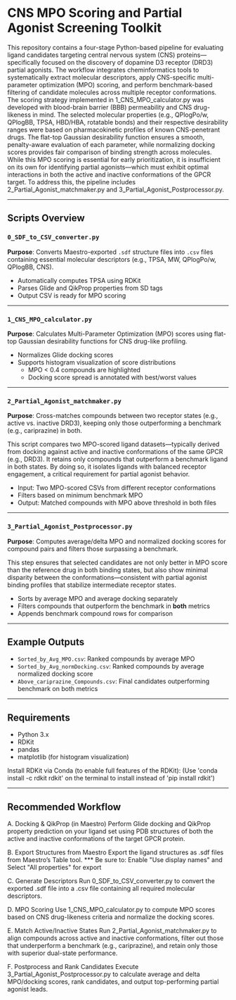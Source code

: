 # CNS MPO Scoring and Partial Agonist Screening Toolkit
This repository contains a four-stage Python-based pipeline for evaluating ligand candidates targeting central nervous system (CNS) proteins—specifically focused on the discovery of dopamine D3 receptor (DRD3) partial agonists. The workflow integrates cheminformatics tools to systematically extract molecular descriptors, 
apply CNS-specific multi-parameter optimization (MPO) scoring, and perform benchmark-based filtering of candidate molecules across multiple receptor conformations.
The scoring strategy implemented in 1_CNS_MPO_calculator.py was developed with blood-brain barrier (BBB) permeability and CNS drug-likeness in mind. 
The selected molecular properties (e.g., QPlogPo/w, QPlogBB, TPSA, HBD/HBA, rotatable bonds) and their respective desirability ranges were based on pharmacokinetic profiles of known CNS-penetrant drugs. The flat-top Gaussian desirability function ensures a smooth, penalty-aware evaluation of each parameter, 
while normalizing docking scores provides fair comparison of binding strength across molecules. While this MPO scoring is essential for early prioritization, it is insufficient on its own for identifying partial agonists—which must exhibit optimal interactions in both the active and inactive conformations of the GPCR target. To address this, the pipeline includes 2_Partial_Agonist_matchmaker.py and 3_Partial_Agonist_Postprocessor.py.


---

## Scripts Overview

### `0_SDF_to_CSV_converter.py`
**Purpose**: Converts Maestro-exported `.sdf` structure files into `.csv` files containing essential molecular descriptors (e.g., TPSA, MW, QPlogPo/w, QPlogBB, CNS).

- Automatically computes TPSA using RDKit
- Parses Glide and QikProp properties from SD tags
- Output CSV is ready for MPO scoring

---

###  `1_CNS_MPO_calculator.py`
**Purpose**: Calculates Multi-Parameter Optimization (MPO) scores using flat-top Gaussian desirability functions for CNS drug-like profiling.

- Normalizes Glide docking scores
- Supports histogram visualization of score distributions
  - MPO < 0.4 compounds are highlighted
  - Docking score spread is annotated with best/worst values

---

### `2_Partial_Agonist_matchmaker.py`
**Purpose**: Cross-matches compounds between two receptor states (e.g., active vs. inactive DRD3), keeping only those outperforming a benchmark (e.g., cariprazine) in both.

This script compares two MPO-scored ligand datasets—typically derived from docking against active and inactive conformations of the same GPCR (e.g., DRD3). 
It retains only compounds that outperform a benchmark ligand in both states. By doing so, it isolates ligands with balanced receptor engagement, 
a critical requirement for partial agonist behavior.

- Input: Two MPO-scored CSVs from different receptor conformations
- Filters based on minimum benchmark MPO
- Output: Matched compounds with MPO above threshold in both files

---

### `3_Partial_Agonist_Postprocessor.py`
**Purpose**: Computes average/delta MPO and normalized docking scores for compound pairs and filters those surpassing a benchmark.

This step ensures that selected candidates are not only better in MPO score than the reference drug in both binding states, but also show minimal disparity between 
the conformations—consistent with partial agonist binding profiles that stabilize intermediate receptor states.

- Sorts by average MPO and average docking separately
- Filters compounds that outperform the benchmark in **both** metrics
- Appends benchmark compound rows for comparison

---

## Example Outputs

- `Sorted_by_Avg_MPO.csv`: Ranked compounds by average MPO
- `Sorted_by_Avg_normDocking.csv`: Ranked compounds by average normalized docking score
- `Above_cariprazine_Compounds.csv`: Final candidates outperforming benchmark on both metrics

---

## Requirements

- Python 3.x
- RDKit
- pandas
- matplotlib (for histogram visualization)

Install RDKit via Conda (to enable full features of the RDKit):
(Use 'conda install -c rdkit rdkit' on the terminal to install instead of 'pip install rdkit')

---

## Recommended Workflow

A. Docking & QikProp (in Maestro)
Perform Glide docking and QikProp property prediction on your ligand set using PDB structures of both the active and inactive conformations of the target GPCR protein.

B. Export Structures from Maestro
Export the ligand structures as .sdf files from Maestro’s Table tool.
*** Be sure to: Enable "Use display names" and Select "All properties" for export

C. Generate Descriptors
Run 0_SDF_to_CSV_converter.py to convert the exported .sdf file into a .csv file containing all required molecular descriptors.

D. MPO Scoring
Use 1_CNS_MPO_calculator.py to compute MPO scores based on CNS drug-likeness criteria and normalize the docking scores.

E. Match Active/Inactive States
Run 2_Partial_Agonist_matchmaker.py to align compounds across active and inactive conformations, filter out those that underperform a benchmark (e.g., cariprazine), and retain only those with superior dual-state performance.

F. Postprocess and Rank Candidates
Execute 3_Partial_Agonist_Postprocessor.py to calculate average and delta MPO/docking scores, rank candidates, and output top-performing partial agonist leads.


